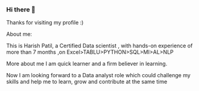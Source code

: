### Hi there 👋

Thanks for visiting my profile :)

About me:

This is Harish Patil, a Certified Data scientist , with hands-on experience of more than 7 months ,on Excel>TABLU>PYTHON>SQL>MI>AL>NLP

More about me I am quick learner and a firm believer in learning.

Now I am looking forward to a Data analyst role which could challenge my skills and help me to learn, grow and contribute at the same time

